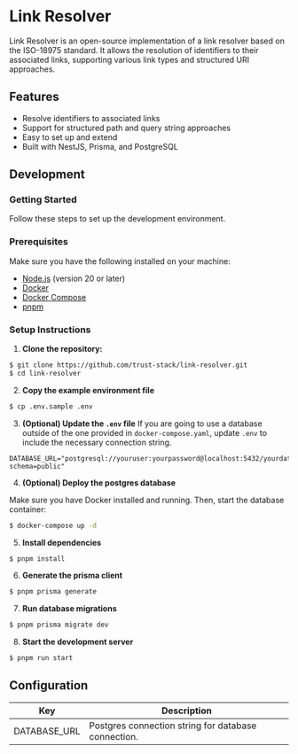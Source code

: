 # Link Resolver

Link Resolver is an open-source implementation of a link resolver based on the ISO-18975 standard. It allows the resolution of identifiers to their associated links, supporting various link types and structured URI approaches.

## Features

- Resolve identifiers to associated links
- Support for structured path and query string approaches
- Easy to set up and extend
- Built with NestJS, Prisma, and PostgreSQL

## Development

### Getting Started

Follow these steps to set up the development environment.

### Prerequisites

Make sure you have the following installed on your machine:

- [Node.js](https://nodejs.org/) (version 20 or later)
- [Docker](https://www.docker.com/)
- [Docker Compose](https://docs.docker.com/compose/)
- [pnpm](https://pnpm.io/)

### Setup Instructions

1. **Clone the repository:**

```bash
$ git clone https://github.com/trust-stack/link-resolver.git
$ cd link-resolver
```

2. **Copy the example environment file**

```bash
$ cp .env.sample .env
```

3. **(Optional) Update the `.env` file**
   If you are going to use a database outside of the one provided in `docker-compose.yaml`, update `.env` to include the necessary connection string.

```
DATABASE_URL="postgresql://youruser:yourpassword@localhost:5432/yourdatabase?schema=public"
```

4. **(Optional) Deploy the postgres database**

Make sure you have Docker installed and running. Then, start the database container:

```bash
$ docker-compose up -d
```

5. **Install dependencies**

```bash
$ pnpm install
```

6. **Generate the prisma client**

```bash
$ pnpm prisma generate
```

7. **Run database migrations**

```bash
$ pnpm prisma migrate dev
```

8. **Start the development server**

```bash
$ pnpm run start
```

## Configuration

| Key          | Description                                         |
| ------------ | --------------------------------------------------- |
| DATABASE_URL | Postgres connection string for database connection. |
